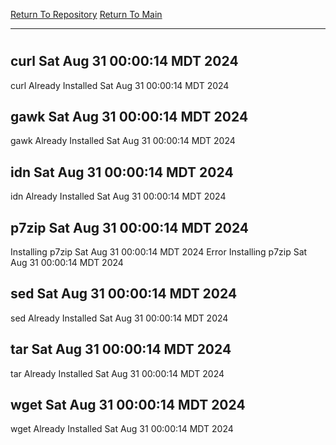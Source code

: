 [Return To Repository](https://github.com/DigitalWarrior/piholeparser/)
[Return To Main](https://github.com/DigitalWarrior/piholeparser/blob/master/RecentRunLogs/Mainlog.md)
____________________________________
# 
## curl Sat Aug 31 00:00:14 MDT 2024
curl Already Installed Sat Aug 31 00:00:14 MDT 2024
## gawk Sat Aug 31 00:00:14 MDT 2024
gawk Already Installed Sat Aug 31 00:00:14 MDT 2024
## idn Sat Aug 31 00:00:14 MDT 2024
idn Already Installed Sat Aug 31 00:00:14 MDT 2024
## p7zip Sat Aug 31 00:00:14 MDT 2024
Installing p7zip Sat Aug 31 00:00:14 MDT 2024
Error Installing p7zip Sat Aug 31 00:00:14 MDT 2024
## sed Sat Aug 31 00:00:14 MDT 2024
sed Already Installed Sat Aug 31 00:00:14 MDT 2024
## tar Sat Aug 31 00:00:14 MDT 2024
tar Already Installed Sat Aug 31 00:00:14 MDT 2024
## wget Sat Aug 31 00:00:14 MDT 2024
wget Already Installed Sat Aug 31 00:00:14 MDT 2024

